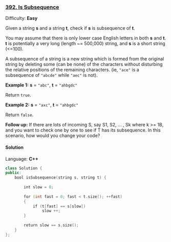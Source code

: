 ### [392\. Is Subsequence](https://leetcode.com/problems/is-subsequence/)

Difficulty: **Easy**


Given a string **s** and a string **t**, check if **s** is subsequence of **t**.

You may assume that there is only lower case English letters in both **s** and **t**. **t** is potentially a very long (length ~= 500,000) string, and **s** is a short string (<=100).

A subsequence of a string is a new string which is formed from the original string by deleting some (can be none) of the characters without disturbing the relative positions of the remaining characters. (ie, `"ace"` is a subsequence of `"abcde"` while `"aec"` is not).

**Example 1:**
**s** = `"abc"`, **t** = `"ahbgdc"`

Return `true`.

**Example 2:**
**s** = `"axc"`, **t** = `"ahbgdc"`

Return `false`.

**Follow up:**
If there are lots of incoming S, say S1, S2, ... , Sk where k >= 1B, and you want to check one by one to see if T has its subsequence. In this scenario, how would you change your code?


#### Solution

Language: **C++**

```c++
class Solution {
public:
    bool isSubsequence(string s, string t) {
        
        int slow = 0;
        
        for (int fast = 0; fast < t.size(); ++fast)
        {
            if (t[fast] == s[slow])
                slow ++;
        }
        
        return slow == s.size();
    }
};
```
